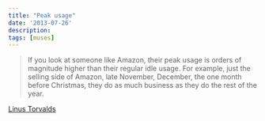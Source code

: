 ```yaml
---
title: "Peak usage"
date: '2013-07-26'
description:
tags: [muses]
---
```


> If you look at someone like Amazon, their peak usage is orders of magnitude higher than their regular idle usage. For example, just the selling side of Amazon, late November, December, the one month before Christmas, they do as much business as they do the rest of the year.

[Linus Torvalds](http://www.h-online.com/open/features/Interview-Linus-Torvalds-I-don-t-read-code-any-more-1748462.html)
